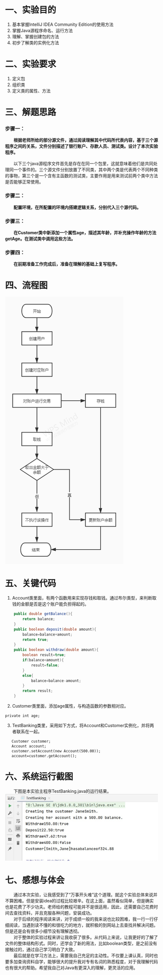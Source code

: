 # 一、实验目的
1. 基本掌握IntelliJ IDEA Community Edition的使用方法
2. 掌握Java源程序命名、运行方法
3. 理解、掌握创建包的方法
4. 初步了解类的实例化方法
# 二、实验要求
1. 定义包
2. 组织类
3. 定义类的属性、方法
# 三、解题思路
### **步骤一**：
&emsp;&emsp;**根据老师所给的部分源文件，通过阅读理解其中代码所代表内容，基于三个源程序之间的关系，文件分别描述了银行账户、存款人员、测试类。设计了本次实验程序。**
<br><br>&emsp;&emsp;以下三个java源程序文件首先是存在在同一个包里，这就意味着他们是共同处理同一个事件的。三个源文件分别放置了不同类，其中两个类是代表两个不同种类的事物，第三个是一个含有主函数的测试类，主要作用是用来测试前两个类中方法是否能够正常使用。
### **步骤二**：
&emsp;&emsp;**配置环境，在所配置的环境内搭建逻辑关系，分别代入三个源代码。**
### **步骤三**：
&emsp;&emsp;**在Customer类中新添加一个属性age，描述其年龄，并补充操作年龄的方法getAge。在测试类中调用这些方法。**
### **步骤四**：
&emsp;&emsp;**在前期准备工作完成后，准备在理解的基础上复写程序。**

# 四、流程图

![avatar](https://github.com/Minomeis/Experiment01/blob/master/img/liucheng.jpg)
# 五、关键代码
1. Account类里面，有两个函数用来实现存钱和取钱。通过布尔类型，来判断取钱的金额是否是这个账户能负担得起的。
```java 
    public double getBalance(){
        return balance;
    }
    public boolean deposit(double amount){
        balance=balance+amount;
        return true;
    }
    public boolean withdraw(double amount){
        boolean result=true;
        if(balance<amount){
            result=false;
        }
        else{
            balance=balance-amount;
        }
        return result;
    }
```
2. Customer类里面，添加age属性，与构造函数的参数相对应。
```
private int age;
```
3. TestBanking类里，采用如下方式，将Account和Customer实例化，并将两者联系在一起。
 ```
    Customer customer;
    Account account;
    customer.setAccount(new Account(500.00));
    account=customer.getAccount();
 ```

# 六、系统运行截图
&emsp;&emsp;下图是本实验主程序TestBanking.java的运行结果。
![avatar](https://github.com/Minomeis/Experiment01/blob/master/img/001.jpg)

# 七、感想与体会
&emsp;&emsp;通过本次实验，让我感受到了“万事开头难”这个道理。就这个实验总体来说并不算困难。但是安装idea的过程比较艰辛。在这上面，虽然看似简单，但是确实也是花费了不少功夫。老师给的教程可能并不是很适用，因此，还需要自己花费时间去查找资料，并且克服各种问题，安装成功。
<br>&emsp;&emsp;对于后续的程序阅读来讲，对于成绩一般的我来说也比较困难，我一行一行仔细阅读，当遇到读不懂的和很吃力的地方，就积极的到网站上去查找并解决问题。但是还是会有很多小细节没有理解透彻。
<br>&emsp;&emsp;对于整体的实验过程来讲让我收获了很多。从代码上来说，让我更好的了解了文件的整体结构形式。同时，还学会了新的用法，比如boolean类型，是之前没有接触过的，通过自己学习明白了大致。
<br>&emsp;&emsp;最后就是在学习方法上，需要我自己充足的主动性。不仅要上课认真，同时也要多加查询资料自学，能够很大的提升我对专有名词的熟悉程度，对于我理解代码也有很大的帮助。希望我自己对Java有更深入的理解，更灵活的应用。
